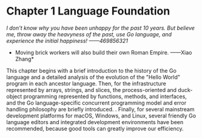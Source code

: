# Chapter 1 Language Foundation

*I don't know why you have been unhappy for the past 10 years. But believe me, throw away the heavyness of the past, use Go language, and experience the initial happiness! ——469856321*

* Moving brick workers will also build their own Roman Empire. ——Xiao Zhang*

This chapter begins with a brief introduction to the history of the Go language and a detailed analysis of the evolution of the "Hello World" program in each ancestor language. Then, for the infrastructure represented by arrays, strings, and slices, the process-oriented and duck-object programming represented by functions, methods, and interfaces, and the Go language-specific concurrent programming model and error handling philosophy are briefly introduced. . Finally, for several mainstream development platforms for macOS, Windows, and Linux, several friendly Go language editors and integrated development environments have been recommended, because good tools can greatly improve our efficiency.